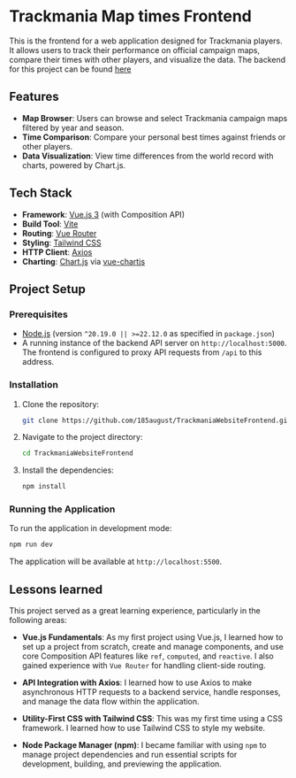 # Trackmania Map times Frontend

This is the frontend for a web application designed for Trackmania players. It allows users to track their performance on official campaign maps, compare their times with other players, and visualize the data.
The backend for this project can be found [here](https://github.com/185august/TrackmaniaProjectAPI)

## Features

- **Map Browser**: Users can browse and select Trackmania campaign maps filtered by year and season.
- **Time Comparison**: Compare your personal best times against friends or other players.
- **Data Visualization**: View time differences from the world record with charts, powered by Chart.js.

## Tech Stack

- **Framework**: [Vue.js 3](https://vuejs.org/) (with Composition API)
- **Build Tool**: [Vite](https://vitejs.dev/)
- **Routing**: [Vue Router](https://router.vuejs.org/)
- **Styling**: [Tailwind CSS](https://tailwindcss.com/)
- **HTTP Client**: [Axios](https://axios-http.com/)
- **Charting**: [Chart.js](https://www.chartjs.org/) via [vue-chartjs](https://vue-chartjs.org/)

## Project Setup

### Prerequisites

- [Node.js](https://nodejs.org/) (version `^20.19.0 || >=22.12.0` as specified in `package.json`)
- A running instance of the backend API server on `http://localhost:5000`. The frontend is configured to proxy API requests from `/api` to this address.

### Installation

1.  Clone the repository:
    ```sh
    git clone https://github.com/185august/TrackmaniaWebsiteFrontend.git
    ```
2.  Navigate to the project directory:
    ```sh
    cd TrackmaniaWebsiteFrontend
    ```
3.  Install the dependencies:
    ```sh
    npm install
    ```

### Running the Application

To run the application in development mode:

```sh
npm run dev
```

The application will be available at `http://localhost:5500`.

## Lessons learned

This project served as a great learning experience, particularly in the following areas:

- **Vue.js Fundamentals**: As my first project using Vue.js, I learned how to set up a project from scratch, create and manage components, and use core Composition API features like `ref`, `computed`, and `reactive`. I also gained experience with `Vue Router` for handling client-side routing.

- **API Integration with Axios**: I learned how to use Axios to make asynchronous HTTP requests to a backend service, handle responses, and manage the data flow within the application.

- **Utility-First CSS with Tailwind CSS**: This was my first time using a CSS framework. I learned how to use Tailwind CSS to style my website.

- **Node Package Manager (npm)**: I became familiar with using `npm` to manage project dependencies and run essential scripts for development, building, and previewing the application.
